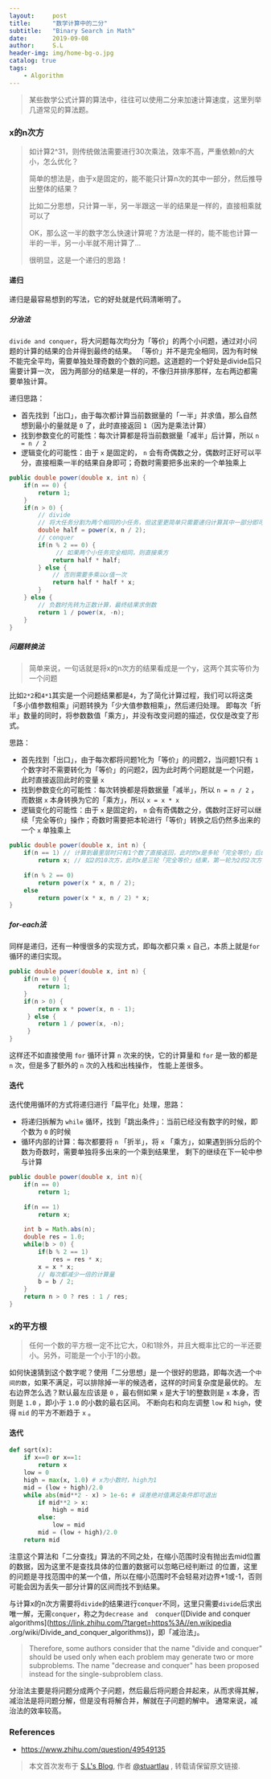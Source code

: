 ```yaml
---
layout:     post
title:      "数学计算中的二分"
subtitle:   "Binary Search in Math"
date:       2019-09-08
author:     S.L
header-img: img/home-bg-o.jpg
catalog: true
tags:
    - Algorithm
---
```

    

> 某些数学公式计算的算法中，往往可以使用二分来加速计算速度，这里列举几道常见的算法题。
  
### x的n次方
> 如计算2^31，则传统做法需要进行30次乘法，效率不高，严重依赖n的大小，怎么优化？
>
> 简单的想法是，由于x是固定的，能不能只计算n次的其中一部分，然后推导出整体的结果？
>
> 比如二分思想，只计算一半，另一半跟这一半的结果是一样的，直接相乘就可以了
>
> OK，那么这一半的数字怎么快速计算呢？方法是一样的，能不能也计算一半的一半，另一小半就不用计算了...
>
> 很明显，这是一个递归的思路！

#### 递归
递归是最容易想到的写法，它的好处就是代码清晰明了。
##### 分治法
`divide and conquer`，将大问题每次均分为「等价」的两个小问题，通过对小问题的计算的结果的合并得到最终的结果。
「等价」并不是完全相同，因为有时候不能完全平均，需要单独处理奇数的个数的问题。这道题的一个好处是divide后只需要计算一次，
因为两部分的结果是一样的，不像归并排序那样，左右两边都需要单独计算。

递归思路：
- 首先找到「出口」，由于每次都计算当前数据量的「一半」并求值，那么自然想到最小的量就是 `0` 了，此时直接返回 `1`（因为是乘法计算）
- 找到参数变化的可能性：每次计算都是将当前数据量「减半」后计算，所以 `n = n / 2` 
- 逻辑变化的可能性：由于 `x` 是固定的， `n` 会有奇偶数之分，偶数时正好可以平分，直接相乘一半的结果自身即可；奇数时需要把多出来的一个单独乘上

```java
public double power(double x, int n) {
    if(n == 0) {
        return 1;
    }
    if(n > 0) {
        // divide
        // 将大任务分割为两个相同的小任务，但这里更简单只需要递归计算其中一部分即可得到另一部分
        double half = power(x, n / 2); 
        // conquer
        if(n % 2 == 0) {
             // 如果两个小任务完全相同，则直接乘方
            return half * half;
        } else {
            // 否则需要多乘以x值一次
            return half * half * x; 
        }           
    } else {
        // 负数时先转为正数计算，最终结果求倒数
        return 1 / power(x, -n); 
    }
}
```
##### 问题转换法
> 简单来说，一句话就是将x的n次方的结果看成是一个y，这两个其实等价为一个问题

比如`2*2`和`4*1`其实是一个问题结果都是`4`，为了简化计算过程，我们可以将这类「多小值参数相乘」问题转换为「少大值参数相乘」，然后递归处理。
即每次「折半」数量的同时，将参数数值「乘方」，并没有改变问题的描述，仅仅是改变了形式。

思路：
- 首先找到「出口」，由于每次都将问题1化为「等价」的问题2，当问题1只有 `1` 个数字时不需要转化为「等价」的问题2，因为此时两个问题就是一个问题，此时直接返回此时的变量 `x` 
- 找到参数变化的可能性：每次转换都是将数据量「减半」，所以 `n = n / 2` ，而数据 `x` 本身转换为它的「乘方」，所以 `x = x * x`
- 逻辑变化的可能性：由于 `x` 是固定的， `n` 会有奇偶数之分，偶数时正好可以继续「完全等价」操作；奇数时需要把本轮进行「等价」转换之后仍然多出来的一个 `x` 单独乘上

```java
public double power(double x, int n) {
    if(n == 1) // 计算到最里层时只有1个数了直接返回，此时的x是多轮「完全等价」后的结果，即每一轮是上一轮的平方
        return x; // 如2的10次方，此时x是三轮「完全等价」结果，第一轮为2的2次方，第二轮为2的4四方，第三轮为2的8次方
    
    if(n % 2 == 0)
        return power(x * x, n / 2);
    else
        return power(x * x, n / 2) * x;
}
```
##### for-each法
同样是递归，还有一种慢很多的实现方式，即每次都只乘 `x` 自己，本质上就是`for`循环的递归实现。
```java
public double power(double x, int n) {
    if(n == 0) {
        return 1;
    }
    if(n > 0) {
        return x * power(x, n - 1);
     } else {
        return 1 / power(x, -n);
     }
}
```
这样还不如直接使用 `for` 循环计算 `n` 次来的快，它的计算量和 `for` 是一致的都是 `n` 次，但是多了额外的 `n` 次的入栈和出栈操作，
性能上差很多。

#### 迭代
迭代使用循环的方式将递归进行「扁平化」处理，思路：
- 将递归拆解为 `while` 循环，找到「跳出条件」：当前已经没有数字的时候，即个数为 `0` 的时候
- 循环内部的计算：每次都要将 `n` 「折半」，将 `x` 「乘方」，如果遇到拆分后的个数为奇数时，需要单独将多出来的一个乘到结果里，
剩下的继续在下一轮中参与计算

```java
public double power(double x, int n){
    if(n == 0)
        return 1;
    
    if(n == 1)
        return x;
    
    int b = Math.abs(n);
    double res = 1.0;
    while(b > 0) {
        if(b % 2 == 1)
            res = res * x;
        x = x * x;
        // 每次都减少一倍的计算量
        b = b / 2;
    }
    return n > 0 ? res : 1 / res;
}
```


### x的平方根
> 任何一个数的平方根一定不比它大，0和1除外，并且大概率比它的一半还要小。另外，可能是一个小于1的小数。

如何快速猜到这个数字呢？使用「二分思想」是一个很好的思路，即每次选一个`中间的数`，如果不满足，可以排除掉一半的候选者，这样的时间复杂度是最优的。
左右边界怎么选？默认最左应该是 `0` ，最右侧如果 `x` 是大于1的整数则是 `x` 本身，否则是 `1.0` ，即小于 `1.0` 的小数的最右区间。
不断向右和向左调整 `low` 和 `high`，使得 `mid` 的平方不断趋于 `x` 。

#### 迭代
```python
def sqrt(x):
    if x==0 or x==1:
        return x
    low = 0
    high = max(x, 1.0) # x为小数时，high为1 
    mid = (low + high)/2.0
    while abs(mid**2 - x) > 1e-6: # 误差绝对值满足条件即可退出
        if mid**2 > x:
            high = mid
        else:
            low = mid
        mid = (low + high)/2.0
    return mid
```
注意这个算法和「二分查找」算法的不同之处，在缩小范围时没有抛出去mid位置的数据，因为这里不是查找具体的位置的数据可以忽略已经判断过
的位置，这里的问题是寻找范围中的某一个值，所以在缩小范围时不会轻易对边界+1或-1，否则可能会因为丢失一部分计算的区间而找不到结果。

与计算x的n次方需要将`divide`的结果进行`conquer`不同，这里只需要`divide`后求出唯一解，无需`conquer`，称之为`decrease and 
conquer`([Divide and conquer algorithms](https://link.zhihu.com/?target=https%3A//en.wikipedia
.org/wiki/Divide_and_conquer_algorithms))，即「减治法」。
> Therefore, some authors consider that the name "divide and conquer" should be used only when each 
problem may generate two or more subproblems. The name "decrease and conquer" has been proposed 
instead for the single-subproblem class.

分治法主要是将问题分成两个子问题，然后最后将问题合并起来，从而求得其解，减治法是将问题分解，但是没有将解合并，解就在子问题的解中。
通常来说，减治法的效率较高。

### References
- https://www.zhihu.com/question/49549135


> 本文首次发布于 [S.L's Blog](http://elsef.com), 作者 [@stuartlau](http://github.com/stuartlau) ,
转载请保留原文链接.
